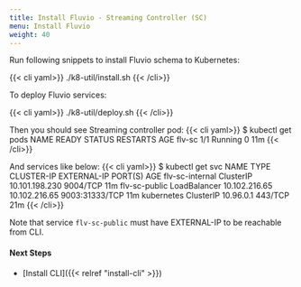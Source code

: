 ```yaml
---
title: Install Fluvio - Streaming Controller (SC)
menu: Install Fluvio
weight: 40
---
```


Run following snippets to install Fluvio schema to Kubernetes:

{{< cli yaml>}}
./k8-util/install.sh
{{< /cli>}}


To deploy Fluvio services:

{{< cli yaml>}}
./k8-util/deploy.sh
{{< /cli>}}

Then you should see Streaming controller pod:
{{< cli yaml>}}
$ kubectl get pods
NAME     READY   STATUS    RESTARTS   AGE
flv-sc   1/1     Running   0          11m
{{< /cli>}}

And services like below:
{{< cli yaml>}}
$ kubectl get svc
NAME              TYPE           CLUSTER-IP       EXTERNAL-IP     PORT(S)          AGE
flv-sc-internal   ClusterIP      10.101.198.230   <none>          9004/TCP         11m
flv-sc-public     LoadBalancer   10.102.216.65    10.102.216.65   9003:31333/TCP   11m
kubernetes        ClusterIP      10.96.0.1        <none>          443/TCP          21m
{{< /cli>}}

Note that service ```flv-sc-public``` must have EXTERNAL-IP to be reachable from CLI.

#### Next Steps
* [Install CLI]({{< relref "install-cli" >}})
